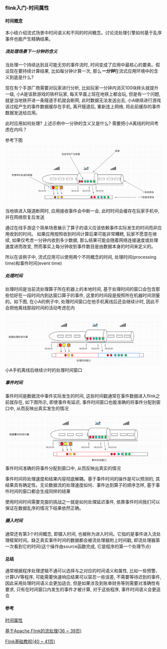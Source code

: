 ### flink入门-时间属性

#### 时间概念
本小结介绍流式场景中时间语义和不同的时间概念。讨论流处理引擎如何基于乱序事件也能产生精确结果。

##### 流处理场景下一分钟的含义
当处理一个持续达到且可能无穷的事件流时, 时间变成了应用中最核心的要素。假设现在要持续计算结果, 比如每分钟计算一次, 那么***一分钟***在流式应用环境中的含义到底是什么?

现在有个手游厂商需要对玩家进行分析, 比如玩家一分钟内消灭100块砖头就提升一级, 小A是该款游戏的铁杆玩家, 每天早晨上班在地铁上都会玩, 但是有一个问题, 就是当地铁开进一条隧道手机就会断网, 此时数据无法发送出去, 小A继续进行游戏该过程产生的事件数据缓存在手机, 离开隧道后, 重新连上网络, 将此前缓存的事件数据发送给应用。

此时应用如何处理? 上述示例中一分钟的含义又是什么? 需要把小A离线的时间考虑在内吗？

参考下图
![时间例子](https://github.com/basebase/document/blob/master/flink/image/flink%E6%97%B6%E9%97%B4/%E6%97%B6%E9%97%B4%E4%BE%8B%E5%AD%90.png?raw=true)
当地铁进入隧道断网时, 应用接收事件会中断一会, 此时时间会缓存在玩家手机中, 并在网络恢复后发送

通过在线手游这个简单场景展示了算子的语义应该依赖事件实际发生的时间而非应用收到的时间。
如果应用按照收到时间计算后果可能非常糟糕, 玩家不愿意在继续, 如果仅考虑一分钟内收到多少数据, 那么结果可能会随着网络连接速度或处理速度进而改变, 然而事实上每分钟收到事件数目是由数据本身的时间来定义的。

所以在该例子中, 流式应用可以使用两个不同概念的时间, 处理时间(processing time)和事件时间(event time)


##### 处理时间
处理时间是当前流处理算子所在机器上的本地时间, 基于处理时间的窗口会包含那些恰好在一段时间内到达窗口算子的事件, 这里的时间段是按照所在机器时间测量的。如下图, 在小A的例子中, 处理时间窗口在他手机离线后还会继续计时, 因此不会把他离线那段时间的活动考虑在内

![时间例子-处理时间](https://github.com/basebase/document/blob/master/flink/image/flink%E6%97%B6%E9%97%B4/%E6%97%B6%E9%97%B4%E4%BE%8B%E5%AD%90-%E5%A4%84%E7%90%86%E6%97%B6%E9%97%B4.png?raw=true)
小A手机离线后继续计时的处理时间窗口


##### 事件时间
事件时间是数据流中事件实际发生的时间, 这些时间戳通常在事件数据进入flink之前就存在, 如下图所示, 即使事件有延迟, 事件时间窗口也能准确的将事件分配到窗口中, 从而反映出真实发生的情况

![时间例子-事件时间](https://github.com/basebase/document/blob/master/flink/image/flink%E6%97%B6%E9%97%B4/%E6%97%B6%E9%97%B4%E4%BE%8B%E5%AD%90-%E4%BA%8B%E4%BB%B6%E6%97%B6%E9%97%B4.png?raw=true)
事件时间准确的将事件分配到窗口中, 从而反映出真实的情况

事件时间将处理速度和结果内容彻底解耦。基于事件时间的操作是可以预测的, 其结果具有确定性。无论数据流的处理速度如何、事件达到算子的顺序怎样, 基于事件时间的窗口都会生成同样的结果

使用时间时间需要克服的挑战之一就是如何处理延迟事件, 依靠事件时间我们可以保证在数据乱序的情况下结果依然正确。

##### 摄入时间
通常还有第3个时间概念, 即摄入时间, 也被称为进入时间。它指的是事件进入流处理框架时间。缺乏真实事件时间的数据都会被流处理器附上时间戳, 即流处理器第一次看到它的时间(这个操作由source函数完成, 它是程序的第一个处理节点)


#### 总结
通常根据程序处理逻辑不通可以选择与之对应的时间语义和属性, 比如一些预警、计算UV等程序, 可能需要快速响应结果可以容忍一些误差, 不需要等待迟到的事件, 因此采用处理时间语义会更加适合, 但是如果涉及到账单财务等则需要对准确性有要求, 只有在时间窗口内发生的事件才被计算, 对于这些程序, 事件时间语义会更适合

#### 参考
[时间属性](https://ci.apache.org/projects/flink/flink-docs-master/zh/docs/dev/table/concepts/time_attributes/)

[基于Apache Flink的流处理(36 ~ 39页)](#)

[Flink基础教程(40 ~ 41页)](#)